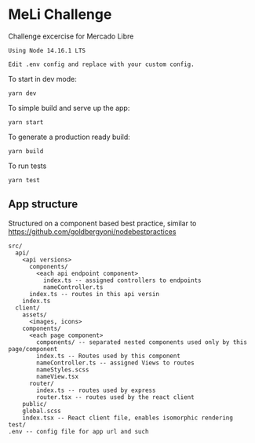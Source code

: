 # MeLi Challenge
Challenge excercise for Mercado Libre

`Using Node 14.16.1 LTS`

`Edit .env config and replace with your custom config.`

To start in dev mode:
```
yarn dev
```
To simple build and serve up the app:
```
yarn start
```
To generate a production ready build:
```
yarn build
```
To run tests
```
yarn test
```

## App structure
Structured on a component based best practice, similar to https://github.com/goldbergyoni/nodebestpractices

```
src/
  api/
    <api versions>
      components/
        <each api endpoint component>
          index.ts -- assigned controllers to endpoints
          nameController.ts
      index.ts -- routes in this api versin
    index.ts
  client/
    assets/
      <images, icons>
    components/
      <each page component>
        components/ -- separated nested components used only by this page/component
        index.ts -- Routes used by this component
        nameController.ts -- assigned Views to routes
        nameStyles.scss
        nameView.tsx
      router/
        index.ts -- routes used by express
        router.tsx -- routes used by the react client
    public/
    global.scss
    index.tsx -- React client file, enables isomorphic rendering
test/
.env -- config file for app url and such
```